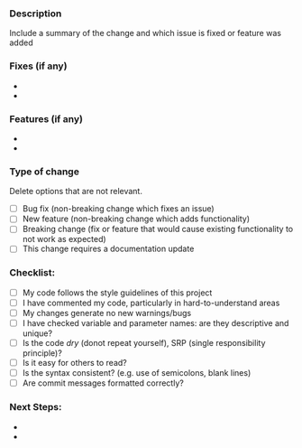 ### Description

Include a summary of the change and which issue is fixed or feature was added

### Fixes (if any)
 - 
 -

### Features (if any)
 - 
 -

### Type of change

Delete options that are not relevant.

- [ ] Bug fix (non-breaking change which fixes an issue)
- [ ] New feature (non-breaking change which adds functionality)
- [ ] Breaking change (fix or feature that would cause existing functionality to not work as expected)
- [ ] This change requires a documentation update

### Checklist:

- [ ] My code follows the style guidelines of this project
- [ ] I have commented my code, particularly in hard-to-understand areas
- [ ] My changes generate no new warnings/bugs
- [ ] I have checked variable and parameter names: are they descriptive and unique?
- [ ] Is the code *dry* (donot repeat yourself), SRP (single responsibility principle)?
- [ ] Is it easy for others to read?
- [ ] Is the syntax consistent? (e.g. use of semicolons, blank lines)
- [ ] Are commit messages formatted correctly?

### Next Steps:
 - 
 -
